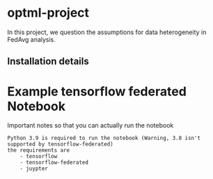 # optml-project
In this project, we question the assumptions for data heterogeneity in FedAvg analysis.

## Installation details

# Example tensorflow federated Notebook

Important notes so that you can actually run the notebook
```
Python 3.9 is required to run the notebook (Warning, 3.8 isn't supported by tensorflow-federated)
the requirements are
    - tensorflow
    - tensorflow-federated
    - juypter
```
